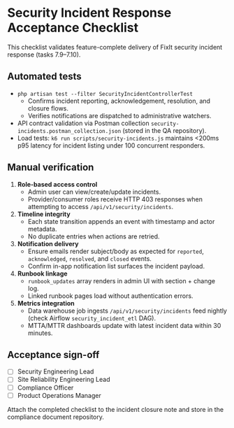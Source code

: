# Security Incident Response Acceptance Checklist

This checklist validates feature-complete delivery of FixIt security incident response (tasks 7.9–7.10).

## Automated tests

- `php artisan test --filter SecurityIncidentControllerTest`
  - Confirms incident reporting, acknowledgement, resolution, and closure flows.
  - Verifies notifications are dispatched to administrative watchers.
- API contract validation via Postman collection `security-incidents.postman_collection.json` (stored in the QA repository).
- Load tests: `k6 run scripts/security-incidents.js` maintains <200ms p95 latency for incident listing under 100 concurrent responders.

## Manual verification

1. **Role-based access control**
   - Admin user can view/create/update incidents.
   - Provider/consumer roles receive HTTP 403 responses when attempting to access `/api/v1/security/incidents`.
2. **Timeline integrity**
   - Each state transition appends an event with timestamp and actor metadata.
   - No duplicate entries when actions are retried.
3. **Notification delivery**
   - Ensure emails render subject/body as expected for `reported`, `acknowledged`, `resolved`, and `closed` events.
   - Confirm in-app notification list surfaces the incident payload.
4. **Runbook linkage**
   - `runbook_updates` array renders in admin UI with section + change log.
   - Linked runbook pages load without authentication errors.
5. **Metrics integration**
   - Data warehouse job ingests `/api/v1/security/incidents` feed nightly (check Airflow `security_incident_etl` DAG).
   - MTTA/MTTR dashboards update with latest incident data within 30 minutes.

## Acceptance sign-off

- [ ] Security Engineering Lead
- [ ] Site Reliability Engineering Lead
- [ ] Compliance Officer
- [ ] Product Operations Manager

Attach the completed checklist to the incident closure note and store in the compliance document repository.
